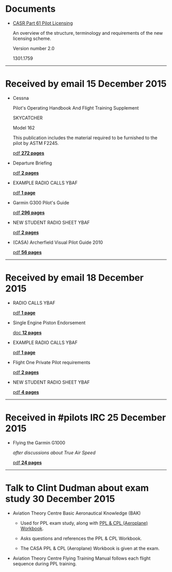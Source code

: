 # Documents

* [CASR Part 61 Pilot Licensing](https://dl.dropboxusercontent.com/u/7810909/ppl/part61booklet.pdf)

  An overview of the structure, terminology and requirements of the new licensing scheme.

  Version number 2.0

  1301.1759

----

# Received by email 15 December 2015

* Cessna

  Pilot's Operating Handbook And Flight Training Supplement

  SKYCATCHER

  Model 162

  This publication includes the material required to be furnished to the pilot by ASTM F2245.

  [pdf **272 pages**](https://dl.dropboxusercontent.com/u/7810909/ppl/20151215/Cessna-162-Skycatcher-POH.pdf)

* Departure Briefing

  [pdf **2 pages**](https://dl.dropboxusercontent.com/u/7810909/ppl/20151215/Departure%20Briefing.pdf)

* EXAMPLE RADIO CALLS YBAF

  [pdf **1 page**](https://dl.dropboxusercontent.com/u/7810909/ppl/20151215/EXAMPLE%20RADIO%20CALLS%20YBAF.pdf)

* Garmin G300 Pilot's Guide

  [pdf **296 pages**](https://dl.dropboxusercontent.com/u/7810909/ppl/20151215/G300%20Pilot%20Guide.pdf)

* NEW STUDENT RADIO SHEET YBAF

  [pdf **2 pages**](https://dl.dropboxusercontent.com/u/7810909/ppl/20151215/NEW%20STUDENT%20RADIO%20SHEET%20YBAF.pdf)

* (CASA) Archerfield Visual Pilot Guide 2010

  [pdf **56 pages**](https://dl.dropboxusercontent.com/u/7810909/ppl/20151215/YBAF%20BOOK.PDF)

----

# Received by email 18 December 2015

* RADIO CALLS YBAF 

  [pdf **1 page**](https://dl.dropboxusercontent.com/u/7810909/ppl/20151218/RADIO%20CALLS%20YBAF.PDF)

* Single Engine Piston Endorsement

  [doc **12 pages**](https://dl.dropboxusercontent.com/u/7810909/ppl/20151218/Single%20Engine%20Piston%20Endorsement.doc)

* EXAMPLE RADIO CALLS YBAF

  [pdf **1 page**](https://dl.dropboxusercontent.com/u/7810909/ppl/20151218/EXAMPLE%20RADIO%20CALLS%20YBAF.PDF)

* Flight One Private Pilot requirements

  [pdf **2 pages**](https://dl.dropboxusercontent.com/u/7810909/ppl/20151218/Flight%20One%20Private%20Pilot%20requirements.pdf)

* NEW STUDENT RADIO SHEET YBAF

  [pdf **4 pages**](https://dl.dropboxusercontent.com/u/7810909/ppl/20151218/NEW%20STUDENT%20RADIO%20SHEET%20YBAF.PDF)

----

# Received in #pilots IRC 25 December 2015

* Flying the Garmin G1000

  *after discussions about True Air Speed*

  [pdf **24 pages**](https://dl.dropboxusercontent.com/u/7810909/ppl/20151225/smx_g1000.pdf)

----

# Talk to Clint Dudman about exam study 30 December 2015

* Aviation Theory Centre Basic Aeronautical Knowledge (BAK)

  * Used for PPL exam study, along with [PPL & CPL (Aeroplane) Workbook](https://dl.dropboxusercontent.com/u/7810909/ppl/ppl-cpl-workbook.pdf).

  * Asks questions and references the PPL & CPL Workbook.

  * The CASA PPL & CPL (Aeroplane) Workbook is given at the exam.

* Aviation Theory Centre Flying Training Manual follows each flight sequence during PPL training.
